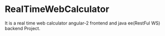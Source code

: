 # RealTimeWebCalculator
It is a real time web calculator angular-2 frontend and java ee(RestFul WS) backend Project. 
